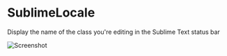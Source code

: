 SublimeLocale
=============

Display the name of the class you're editing in the Sublime Text status bar

![Screenshot](https://raw.github.com/harveyr/SublimeLocale/master/screenshot.png)
